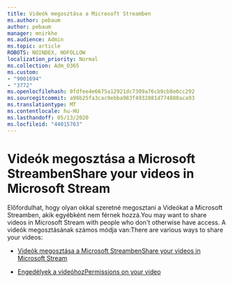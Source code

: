 ```yaml
---
title: Videók megosztása a Microsoft Streamben
ms.author: pebaum
author: pebaum
manager: mnirkhe
ms.audience: Admin
ms.topic: article
ROBOTS: NOINDEX, NOFOLLOW
localization_priority: Normal
ms.collection: Adm_O365
ms.custom:
- "9001694"
- "3772"
ms.openlocfilehash: 0fdfee4e6675a12921dc7309a76cb9cb8e0cc292
ms.sourcegitcommit: a98b25fa3cac9ebba983f4932881d774880aca93
ms.translationtype: MT
ms.contentlocale: hu-HU
ms.lasthandoff: 05/13/2020
ms.locfileid: "44015763"
---
```

# <a name="share-your-videos-in-microsoft-stream"></a><span data-ttu-id="e8a5a-102">Videók megosztása a Microsoft Streamben</span><span class="sxs-lookup"><span data-stu-id="e8a5a-102">Share your videos in Microsoft Stream</span></span>

<span data-ttu-id="e8a5a-103">Előfordulhat, hogy olyan okkal szeretné megosztani a Videókat a Microsoft Streamben, akik egyébként nem férnek hozzá.</span><span class="sxs-lookup"><span data-stu-id="e8a5a-103">You may want to share videos in Microsoft Stream with people who don't otherwise have access.</span></span> <span data-ttu-id="e8a5a-104">A videók megosztásának számos módja van:</span><span class="sxs-lookup"><span data-stu-id="e8a5a-104">There are various ways to share your videos:</span></span>

- [<span data-ttu-id="e8a5a-105">Videók megosztása a Microsoft Streamben</span><span class="sxs-lookup"><span data-stu-id="e8a5a-105">Share your videos in Microsoft Stream</span></span>](https://docs.microsoft.com/stream/portal-share-video)

- [<span data-ttu-id="e8a5a-106">Engedélyek a videóhoz</span><span class="sxs-lookup"><span data-stu-id="e8a5a-106">Permissions on your video</span></span>](https://docs.microsoft.com/stream/portal-share-video#permissions-on-your-video)
